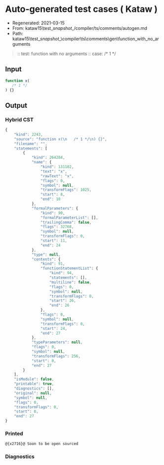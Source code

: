 # Auto-generated test cases ( Kataw )
- Regenerated: 2021-03-15
- From: kataw15\test\__snapshot__/compiler/ts/comments/autogen.md
- Path: kataw15\test\__snapshot__\compiler\ts\comments\gen\function_with_no_arguments
> :: test: function with no arguments
> :: case:  /* 1 */
## Input

`````js
function x(
   /* 1 */
) {}
`````

## Output

### Hybrid CST

```javascript
{
    "kind": 2243,
    "source": "function x(\n   /* 1 */\n) {}",
    "filename": "",
    "statements": [
        {
            "kind": 264284,
            "name": {
                "kind": 131102,
                "text": "x",
                "rawText": "x",
                "flags": 0,
                "symbol": null,
                "transformFlags": 1025,
                "start": 8,
                "end": 10
            },
            "formalParameters": {
                "kind": 90,
                "formalParameterList": [],
                "trailingComma": false,
                "flags": 32768,
                "symbol": null,
                "transformFlags": 0,
                "start": 11,
                "end": 24
            },
            "type": null,
            "contents": {
                "kind": 91,
                "functionStatementList": {
                    "kind": 94,
                    "statements": [],
                    "multiline": false,
                    "flags": 0,
                    "symbol": null,
                    "transformFlags": 0,
                    "start": 26,
                    "end": 26
                },
                "flags": 0,
                "symbol": null,
                "transformFlags": 0,
                "start": 24,
                "end": 27
            },
            "typeParameters": null,
            "flags": 0,
            "symbol": null,
            "transformFlags": 256,
            "start": 0,
            "end": 27
        }
    ],
    "isModule": false,
    "printable": true,
    "diagnostics": [],
    "original": null,
    "symbol": null,
    "flags": 0,
    "transformFlags": 0,
    "start": 0,
    "end": 27
}
```

### Printed

```javascript
@{x2716}@ Soon to be open sourced
```

### Diagnostics

```javascript

```


